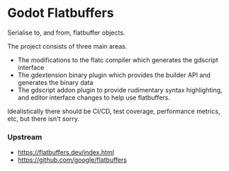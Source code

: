 Godot Flatbuffers
=================
Serialise to, and from, flatbuffer objects.

The project consists of three main areas.
* The modifications to the flatc compiler which generates the gdscript interface
* The gdextension binary plugin which provides the builder API and generates the binary data
* The gdscript addon plugin to provide rudimentary syntax highlighting, and editor interface changes to help use flatbuffers.

Idealistically there should be CI/CD, test coverage, performance metrics, etc, but there isn't sorry.

### Upstream
* https://flatbuffers.dev/index.html
* https://github.com/google/flatbuffers